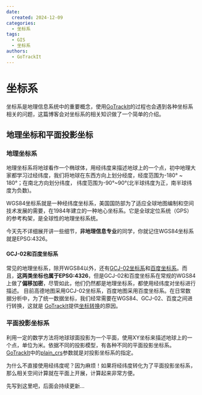 ```yaml
---
date:
  created: 2024-12-09
categories:
  - 坐标系
tags:
  - GIS
  - 坐标系
authors:
  - GoTrackIt
---
```


[plain_crs]: https://gotrackit.readthedocs.io/en/latest/UserGuide/数据要求/#plain_crs
[坐标转换]: https://gotrackit.readthedocs.io/en/latest/UserGuide/GIS工具/#_2
[GoTrackIt]: https://gotrackit.readthedocs.io/en/latest/
[GCJ-02坐标系]: https://baike.baidu.com/item/GCJ-02/1913612?fr=ge_ala
[百度坐标系]: https://lbsyun.baidu.com/index.php?title=coordinate

# 坐标系
坐标系是地理信息系统中的重要概念，使用[GoTrackIt]的过程也会遇到各种坐标系相关的问题，这篇博客会对坐标系的相关知识做了一个简单的介绍。

## 地理坐标和平面投影坐标

### 地理坐标系
地理坐标系将地球看作一个椭球体，用经纬度来描述地球上的一个点，初中地理大家都学习过经纬度，我们将地球在东西方向上划分经度，经度范围为-180° ~ 180°；在南北方向划分纬度，
纬度范围为-90°~90°(北半球纬度为正，南半球纬度为负数)。

WGS84坐标系就是一种经纬度坐标系，美国国防部为了适应全球地图编制和空间技术发展的需要，在1984年建立的一种地心坐标系。它是全球定位系统（GPS）的参考构架，是全球性的地理坐标系统。

今天先不详细展开讲一些细节，**非地理信息专业**的同学，你就记住WGS84坐标系就是EPSG:4326。

#### GCJ-02和百度坐标系

常见的地理坐标系，除开WGS84以外，还有[GCJ-02坐标系]和[百度坐标系]。而且，**这两类坐标也属于EPSG:4326**，但是GCJ-02和百度坐标系在常规的WGS84上做了**偏移加密**，尽管如此，他们仍然都是地理坐标系，都使用经纬度对坐标进行描述。
目前高德地图采用GCJ-02坐标系，百度地图采用百度坐标系。在日常数据分析中，为了统一数据坐标，我们经常需要在WGS84、GCJ-02、百度之间进行转换，这就是
[GoTrackIt]提供[坐标转换]的原因。

### 平面投影坐标系

利用一定的数学方法将地球球面投影为一个平面，使用XY坐标来描述地球上的一个点，单位为米。依据不同的投影模型，有各种不同的平面投影坐标系。
[GoTrackIt]中的[plain_crs]参数就是对投影坐标系的指定。

为什么不直接使用经纬度呢？因为麻烦！如果将经纬度转化为了平面投影坐标系，那么相关空间计算就在平面上开展，计算起来非常方便。

先写到这里吧，后面会持续更新...